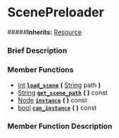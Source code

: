 #  ScenePreloader  
#####**Inherits:** [Resource](class_resource)

###  Brief Description  


###  Member Functions 
  * [int](class_int)  **[`load_scene`](#load_scene)**  **(** [String](class_string) path  **)**
  * [String](class_string)  **[`get_scene_path`](#get_scene_path)**  **(** **)** const
  * [Node](class_node)  **[`instance`](#instance)**  **(** **)** const
  * [bool](class_bool)  **[`can_instance`](#can_instance)**  **(** **)** const

###  Member Function Description  
